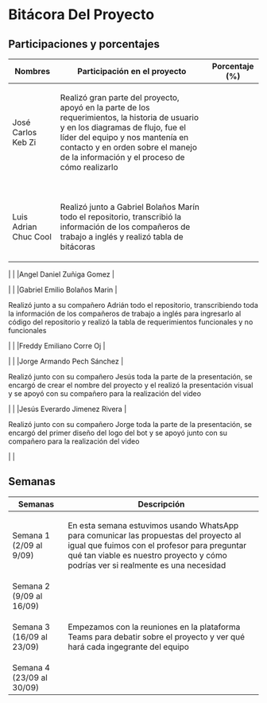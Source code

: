# Bitácora Del Proyecto

## Participaciones y porcentajes

| Nombres                      | Participación en el proyecto | Porcentaje (%) |
|------------------------------|------------------------------|----------------|
|José Carlos Keb Zi            |<p>Realizó gran parte del proyecto, apoyó en la parte de los requerimientos, la historia de usuario y en los diagramas de flujo, fue el líder del equipo y nos mantenía en contacto y en orden sobre el manejo de la información y el proceso de cómo realizarlo 
<p>                                                           |                |
|Luis Adrian Chuc Cool         |<p>Realizó junto a Gabriel Bolaños Marín todo el repositorio, transcribió la información de los compañeros de trabajo a inglés y realizó tabla de bitácoras 

<p>                                                           |                |
|Angel Daniel Zuñiga Gomez     |<p><p>|                |
|Gabriel Emilio Bolaños Marin  |<p>Realizó junto a su compañero Adrián todo el repositorio, transcribiendo toda la información de los compañeros de trabajo a inglés para ingresarlo al código del repositorio y realizó la tabla de requerimientos funcionales y no funcionales 
<p>                                                           |                |
|Freddy Emiliano Corre Oj      |<p><p>|                |
|Jorge Armando Pech Sánchez    |<p>Realizó junto con su compañero Jesús toda la parte de la presentación, se encargó de crear el nombre del proyecto y el realizó la presentación visual y se apoyó con su compañero para la realización del video 

<p>                                                           |                |
|Jesús Everardo Jimenez Rivera |<p>Realizó junto con su compañero Jorge toda la parte de la presentación, se encargó del primer diseño del logo del bot y se apoyó junto con su compañero para la realización del video<p>                                      |                |

## Semanas
|Semanas                   | Descripción |
|--------------------------|-------------|
| Semana 1 (2/09 al 9/09)  |<p>En esta semana estuvimos usando WhatsApp para comunicar las propuestas del proyecto al igual que fuimos con el profesor para preguntar qué tan viable es nuestro proyecto y cómo podrías ver si realmente es una necesidad<p>|
| Semana 2 (9/09  al 16/09)|<p><p>|
| Semana 3 (16/09 al 23/09)|<p>Empezamos con la reuniones en la plataforma Teams para debatir sobre el proyecto y ver qué hará cada ingegrante del equipo<p>|
| Semana 4 (23/09 al 30/09)|<p><p>|
